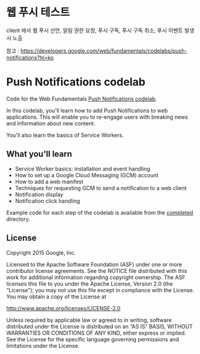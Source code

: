 # 웹 푸시 테스트

client 에서 웹 푸시 선언, 알림 권한 요청, 푸시 구독, 푸시 구독 취소, 푸시 이벤트 발생시 노출

참고 : https://developers.google.com/web/fundamentals/codelabs/push-notifications?hl=ko


# Push Notifications codelab

Code for the Web Fundamentals [Push Notifications codelab](https://codelabs.developers.google.com/codelabs/push-notifications/).

In this codelab, you'll learn how to add Push Notifications to web applications. This will enable you to re-engage users with breaking news and information about
new content.

You'll also learn the basics of Service Workers.

## What you'll learn

* Service Worker basics: installation and event handling
* How to set up a Google Cloud Messaging (GCM) account
* How to add a web manifest
* Techniques for requesting GCM to send a notification to a web client
* Notification display
* Notification click handling

Example code for each step of the codelab is available from the [completed](completed/) directory.

## License

Copyright 2015 Google, Inc.

Licensed to the Apache Software Foundation (ASF) under one or more contributor license agreements. See the NOTICE file distributed with this work for additional information regarding copyright ownership. The ASF licenses this file to you under the Apache License, Version 2.0 (the “License”); you may not use this file except in compliance with the License. You may obtain a copy of the License at

http://www.apache.org/licenses/LICENSE-2.0

Unless required by applicable law or agreed to in writing, software distributed under the License is distributed on an “AS IS” BASIS, WITHOUT WARRANTIES OR CONDITIONS OF ANY KIND, either express or implied. See the License for the specific language governing permissions and limitations under the License.
